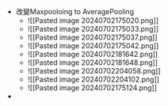 - 改變Maxpooloing to AveragePooling
	- ![[Pasted image 20240702175020.png]]
	- ![[Pasted image 20240702175033.png]]
	- ![[Pasted image 20240702175037.png]]
	- ![[Pasted image 20240702175042.png]]
	- ![[Pasted image 20240702181642.png]]
	- ![[Pasted image 20240702181648.png]]
	- ![[Pasted image 20240702204058.png]]
	- ![[Pasted image 20240702204102.png]]
	- ![[Pasted image 20240702175124.png]]
- 